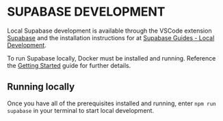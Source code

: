 # SUPABASE DEVELOPMENT

Local Supabase development is available through the VSCode extension [Supabase](https://marketplace.visualstudio.com/items?itemName=Supabase.vscode-supabase-extension) and the installation instructions for at [Supabase Guides - Local Development](https://supabase.com/docs/guides/local-development).

To run Supabase locally, Docker must be installed and running. Reference the [Getting Started](https://supabase.com/docs/guides/local-development/cli/getting-started) guide for further details.

## Running locally

Once you have all of the prerequisites installed and running, enter `npm run supabase` in your terminal to start local development.
